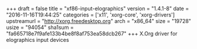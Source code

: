 +++
draft = false
title = "xf86-input-elographics"
version = "1.4.1-8"
date = "2016-11-16T19:44:25"
categories = ['x11', 'xorg-core', 'xorg-drivers']
upstreamurl = "http://xorg.freedesktop.org"
arch = "x86_64"
size = "19728"
usize = "94054"
sha1sum = "fa665718e7f9afe133b4be8f8af753ea58dcb267"
+++
X.Org driver for elographics input devices